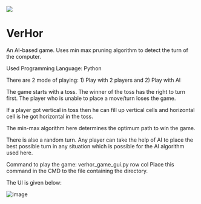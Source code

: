 ![](https://img.shields.io/badge/AI-python-red)
# VerHor

An AI-based game. Uses min max pruning algorithm to detect the turn of the computer.

Used Programming Language: Python

There are 2 mode of playing: 1) Play with 2 players and 2) Play with AI

The game starts with a toss. The winner of the toss has the right to turn first. The player who is unable to place a move/turn loses the game.

If a player got vertical in toss then he can fill up vertical cells and horizontal cell is he got horizontal in the toss.

The min-max algorithm here determines the optimum path to win the game.

There is also a random turn. Any player can take the help of AI to place the best possible turn in any situation which is possible for the AI algorithm used here.

Command to play the game: verhor_game_gui.py row col
Place this command in the CMD to the file containing the directory. 

The UI is given below: 


![image](https://user-images.githubusercontent.com/53037559/199295066-6e10e9a4-dd0c-430e-bc0d-b6f21bee100b.png)
